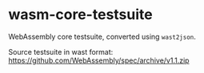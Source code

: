 # wasm-core-testsuite
WebAssembly core testsuite, converted using `wast2json`.

Source testsuite in wast format:
https://github.com/WebAssembly/spec/archive/v1.1.zip
